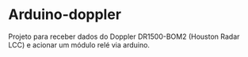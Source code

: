 # Arduino-doppler
Projeto para receber dados do Doppler DR1500-BOM2 (Houston Radar LCC) e acionar um módulo relé via arduino.
